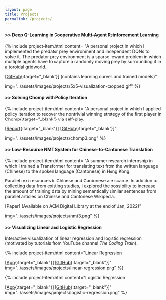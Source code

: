 ```yaml
---
layout: page
title: Projects
permalink: /projects/
---
```


#### >> Deep Q-Learning in Cooperative Multi-Agent Reinforcement Learning

{% include project-item.html 
content=
"A personal project in which I implemented the predator prey environment and independent DQNs to solve it. The predator prey environment is a sparse reward problem in which multiple agents have to capture a randomly moving prey by surrounding it in a toroidal gridworld. 

[[GitHub](https://github.com/hughiemak/predator-prey){:target=\"_blank\"}] (contains learning curves and trained models)" 

img="../assets/images/projects/5x5-visualization-cropped.gif" %} 

<!-- <div class="project-item-container">
<div style="float: left; width: 20%;">
<img class="project-item-img" src="../assets/images/projects/5x5-visualization-cropped.gif">
</div>
<div class="project-item-text-container">
<div class="project-item-text">
A personal project in which I implemented the predator prey environment and independent DQNs to solve it. The predator prey environment is a sparse reward problem in which multiple agents have to capture a randomly moving prey by surrounding it in a toroidal grid world. 

[[Code](https://github.com/hughiemak/predator-prey){:target="_blank"}]
</div></div></div> -->

#### >> Solving Chomp with Policy Iteration

<!-- A personal project in which I applied policy iteration to recover the nontrivial winning strategy of the first player in [Chomp](https://www.math.ucla.edu/~tom/Games/chomp.html){:target="_blank"} via self-play.

[[Report](https://gist.github.com/hughiemak/58bca80976cc3c7dc1dbbafce6fed0f6){:target="_blank"}] [[Code](https://github.com/hughiemak/chomp){:target="_blank"}] -->

{% include project-item.html 
content=
"A personal project in which I applied policy iteration to recover the nontrivial winning strategy of the first player in [Chomp](https://www.math.ucla.edu/~tom/Games/chomp.html){:target=\"_blank\"} via self-play.

[[Report](https://gist.github.com/hughiemak/58bca80976cc3c7dc1dbbafce6fed0f6){:target=\"_blank\"}] [[GitHub](https://github.com/hughiemak/chomp){:target=\"_blank\"}]"  

img="../assets/images/projects/chomp3.png" %}


#### >> Low-Resource NMT System for Chinese-to-Cantonese Translation

{% include project-item.html 
content=
"A summer research internship in which I trained a Transformer for translating text from the written language (Chinese) to the spoken language (Cantonese) in Hong Kong. 

Parallel text resources in Chinese and Cantonese are scarce. In addition to collecting data from existing studies, I explored the possibility to increase the amount of training data by mining semantically similar sentences from parallel articles on Chinese and Cantonese Wikipedia.

[Paper] (Available on ACM Digital Library at the end of Jan, 2022)"  

img="../assets/images/projects/nmt3.png" %}

<!-- A summer research internship in which I trained a Transformer for translating text from the written language (Chinese) to the spoken language (Cantonese) in Hong Kong. 

Parallel text resources in Chinese and Cantonese are scarce. In addition to collecting data from existing studies, I explored the possibility to increase the amount of training data by mining semantically similar sentences from parallel articles on Chinese and Cantonese Wikipedia. -->

#### >> Visualizing Linear and Logistic Regression

Interactive visualization of linear regression and logistic regression (motivated by tutorials from YouTube channel *The Coding Train*).

{% include project-item.html 
content="Linear Regression

[[App](https://hughiemak.github.io/VisualizeLinearRegression/){:target=\"_blank\"}] [[GitHub](https://github.com/hughiemak/VisualizeLinearRegression){:target=\"_blank\"}]"
img="../assets/images/projects/linear-regression.png" %}

<!-- Linear Regression: [[App](https://hughiemak.github.io/VisualizeLinearRegression/){:target="_blank"}] [[Code](https://github.com/hughiemak/VisualizeLinearRegression){:target="_blank"}] -->

{% include project-item.html 
content="Logistic Regression

[[App](https://hughiemak.github.io/VisualizeLogisticRegression/){:target=\"_blank\"}] [[GitHub](https://github.com/hughiemak/VisualizeLogisticRegression){:target=\"_blank\"}]"
img="../assets/images/projects/logistic-regression.png" %}

<!-- Logistic Regression: [[App](https://hughiemak.github.io/VisualizeLogisticRegression/){:target="_blank"}] [[Code](https://github.com/hughiemak/VisualizeLogisticRegression){:target="_blank"}] -->

<!-- #### >> Real-Time Reversi Web App

{% include project-item.html
content="A web app for playing Reversi built with Socket.IO. Players can create rooms/join rooms and play with others in real time over the internet. They can also chat with others and create accounts to view their game statistics.

[[App](https://hughiemak.github.io/reversi/){:target=\"_blank\"}] [[Frontend Code](https://github.com/hughiemak/reversi){:target=\"_blank\"}] [[Server Code](https://github.com/hughiemak/reversi-socket-io-server){:target=\"_blank\"}] [[Auth Server Code](https://github.com/hughiemak/reversi-auth){:target=\"_blank\"}]"
img="../assets/images/projects/reversi-play.png" %}

#### >> Xiang Qi Simulator
{% include project-item.html
content="Xiang Qi (the Chinese chess) is a popular board game in Asia. This is a simple web simulator for Xiang Qi.

[[App](https://hughiemak.github.io/xiangqi/){:target=\"_blank\"}] [[GitHub](https://github.com/hughiemak/xiangqi){:target=\"_blank\"}]"
img="../assets/images/projects/xiangqi.png" %} -->
